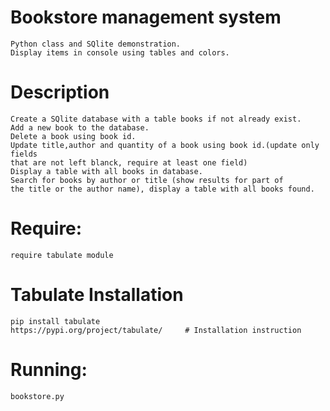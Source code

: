 
# Bookstore management system
    Python class and SQlite demonstration.
    Display items in console using tables and colors.

# Description
    Create a SQlite database with a table books if not already exist.
    Add a new book to the database.
    Delete a book using book id.
    Update title,author and quantity of a book using book id.(update only fields
    that are not left blanck, require at least one field)
    Display a table with all books in database.
    Search for books by author or title (show results for part of
    the title or the author name), display a table with all books found.


# Require:
    require tabulate module

# Tabulate Installation
 
    pip install tabulate
    https://pypi.org/project/tabulate/     # Installation instruction
    
# Running:
    bookstore.py